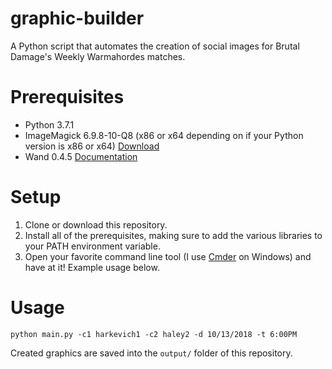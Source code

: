 # graphic-builder
A Python script that automates the creation of social images for Brutal Damage's Weekly Warmahordes matches.

# Prerequisites
* Python 3.7.1
* ImageMagick 6.9.8-10-Q8 (x86 or x64 depending on if your Python version is x86 or x64) [Download](https://ftp.icm.edu.pl/packages/ImageMagick/binaries/ImageMagick-6.9.8-10-Q8-x86-dll.exe)
* Wand 0.4.5 [Documentation](http://docs.wand-py.org/en/0.4.5/index.html)

# Setup
1. Clone or download this repository.
2. Install all of the prerequisites, making sure to add the various libraries to your PATH environment variable.
3. Open your favorite command line tool (I use [Cmder](http://cmder.net/) on Windows) and have at it!  Example usage below.

# Usage
`python main.py -c1 harkevich1 -c2 haley2 -d 10/13/2018 -t 6:00PM`

Created graphics are saved into the `output/` folder of this repository.
